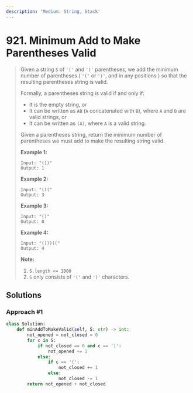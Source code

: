 ```yaml
---
description: 'Medium. String, Stack'
---
```


# 921. Minimum Add to Make Parentheses Valid

> Given a string `S` of `'('` and `')'` parentheses, we add the minimum number of parentheses \( `'('` or `')'`, and in any positions \) so that the resulting parentheses string is valid.
>
> Formally, a parentheses string is valid if and only if:
>
> * It is the empty string, or
> * It can be written as `AB` \(`A` concatenated with `B`\), where `A` and `B` are valid strings, or
> * It can be written as `(A)`, where `A` is a valid string.
>
> Given a parentheses string, return the minimum number of parentheses we must add to make the resulting string valid.
>
> **Example 1:**
>
> ```text
> Input: "())"
> Output: 1
> ```
>
> **Example 2:**
>
> ```text
> Input: "((("
> Output: 3
> ```
>
> **Example 3:**
>
> ```text
> Input: "()"
> Output: 0
> ```
>
> **Example 4:**
>
> ```text
> Input: "()))(("
> Output: 4
> ```
>
> **Note:**
>
> 1. `S.length <= 1000`
> 2. `S` only consists of `'('` and `')'` characters.

## Solutions

### Approach \#1

```python
class Solution:
    def minAddToMakeValid(self, S: str) -> int:
        not_opened = not_closed = 0
        for c in S:
            if not_closed == 0 and c == ')':
                not_opened += 1
            else: 
                if c == '(':
                    not_closed += 1
                else:
                    not_closed -= 1
        return not_opened + not_closed
```

